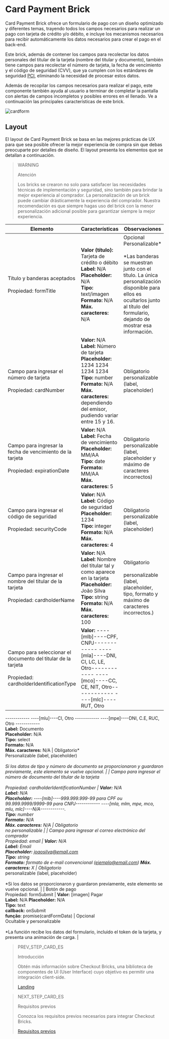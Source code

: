# Card Payment Brick 

Card Payment Brick ofrece un formulario de pago con un diseño optimizado y diferentes temas, trayendo todos los campos necesarios para realizar un pago con tarjeta de crédito y/o débito, e incluye los mecanismos necesarios para recibir automáticamente los datos necesarios para crear el pago en el back-end.

Este brick, además de contener los campos para recolectar los datos personales del titular de la tarjeta (nombre del titular y documento), también tiene campos para recolectar el número de tarjeta, la fecha de vencimiento y el código de seguridad (CVV), que ya cumplen con los estándares de seguridad [PCI](/developers/es/guides/additional-content/security/pci), eliminando la necesidad de procesar estos datos.

Además de recopilar los campos necesarios para realizar el pago, este componente también ayuda al usuario a terminar de completar la pantalla con alertas de campos incompletos y posibles errores en el llenado. Ve a continuación las principales características de este brick.

![cardform](checkout-bricks/card-form__es.png)

## Layout 

El layout de Card Payment Brick se basa en las mejores prácticas de UX para que sea posible ofrecer la mejor experiencia de compra sin que debas preocuparte por detalles de diseño. El layout presenta los elementos que se detallan a continuación.

> WARNING
>
> Atención
>
> Los bricks se crearon no solo para satisfacer las necesidades técnicas de implementación y seguridad, sino también para brindar la mejor experiencia al comprador. La personalización de un brick puede cambiar drásticamente la experiencia del comprador. Nuestra recomendación es que siempre hagas uso del brick con la menor personalización adicional posible para garantizar siempre la mejor experiencia.

| Elemento  | Características  | Observaciones  |
| --- | --- | --- |
| Título y banderas aceptados <br><br> Propiedad: formTitle  | **Valor (título):** Tarjeta de crédito o débito <br> **Label:** N/A <br> **Placeholder:** N/A <br> **Tipo:** text/imagen <br> **Formato:** N/A <br> **Máx. caracteres:** N/A  | Opcional <br> Personalizable* <br><br> *Las banderas se muestran junto con el título. La única personalización disponible para ellos es ocultarlos junto al título del formulario, dejando de mostrar esa información.  |
| Campo para ingresar el número de tarjeta <br><br> Propiedad: cardNumber  | **Valor:** N/A <br> **Label:** Número de tarjeta <br> **Placeholder:** 1234 1234 1234 1234 <br> **Tipo:** number <br> **Formato:** N/A <br> **Máx. caracteres:** dependiendo del emisor, pudiendo variar entre 15 y 16.  | Obligatorio <br> personalizable (label, placeholder)  |
| Campo para ingresar la fecha de vencimiento de la tarjeta <br><br> Propiedad: expirationDate  | **Valor:** N/A <br> **Label:** Fecha de vencimiento <br> **Placeholder:** MM/AA <br> **Tipo:** date <br> **Formato:** MM/AA <br> **Máx. caracteres:** 5  | Obligatorio <br> personalizable (label, placeholder y máximo de caracteres incorrectos)  |
| Campo para ingresar el código de seguridad <br><br> Propiedad: securityCode  | **Valor:** N/A <br> **Label:** Código de seguridad <br> **Placeholder:** 1234 <br> **Tipo:** integer <br> **Formato:** N/A <br> **Máx. caracteres:** 4  | Obligatorio <br> personalizable (label, placeholder)  |
| Campo para ingresar el nombre del titular de la tarjeta <br><br> Propiedad: cardholderName  | **Valor:** N/A <br> **Label:** Nombre del titular tal y como aparece en la tarjeta <br> **Placeholder:** João Silva <br> **Tipo:** string <br> **Formato:** N/A <br> **Máx. caracteres:** 100  | Obligatorio <br><br> personalizable (label, placeholder, tipo, formato y máximo de caracteres incorrectos.)  |
| Campo para seleccionar el documento del titular de la tarjeta <br><br> Propiedad: cardholderIdentificationType  | **Valor:** ----[mlb]----CPF, CNPJ------------ ----[mla]----DNI, CI, LC, LE, Otro------------ ----[mco]----CC, CE, NIT, Otro------------ ----[mlc]----RUT, Otro
------------ ----[mlu]----CI, Otro
------------ ----[mpe]----DNI, C.E, RUC, Otro
------------ <br> **Label:** Documento <br> **Placeholder:** N/A <br> **Tipo:** select <br> **Formato:** N/A <br> **Máx. caracteres:** N/A  | Obligatorio* <br> Personalizable (label, placeholder) <br><br> *Si los datos de tipo y número de documento se proporcionaron y guardaron previamente, este elemento se vuelve opcional.  |
| Campo para ingresar el número de documento del titular de la tarjeta <br><br> Propiedad: cardholderIdentificationNumber  | **Valor:** N/A <br> **Label:** N/A <br> **Placeholder:** ----[mlb]----999.999.999-99 para CPF ou 99.999.9999/9999-99 para CNPJ------------ ----[mla, mlm, mpe, mco, mlu, mlc]----N/A------------. <br> **Tipo:** number <br> **Formato:** N/A <br> **Máx. caracteres:** N/A  | Obligatorio <br> no personalizable  |
| Campo para ingresar el correo electrónico del comprador <br> Propiedad: email  | **Valor:** N/A <br> **Label:** Email <br> **Placeholder:** joaosilva@email.com <br> **Tipo:** string <br> **Formato:** formato de e-mail convencional (ejemplo@email.com)  **Máx. caracteres:** X  | Obligatorio* <br> personalizable (label, placeholder) <br><br> *Si los datos se proporcionaron y guardaron previamente, este elemento se vuelve opcional.  |
| Botón de pago <br> Propiedad: formSubmit  | **Valor:** [imagen] Pagar <br> **Label:** N/A  **Placeholder:** N/A <br> **Tipo:** text <br> **callback:** onSubmit <br> **função**: promise(cardFormData)  | Opcional <br> Ocultable y personalizable <br><br> *La función recibe los datos del formulario, incluido el token de la tarjeta, y presenta una animación de carga.  |

> PREV_STEP_CARD_ES
>
> Introducción
>
> Obtén más información sobre Checkout Bricks, una biblioteca de componentes de UI (User Interface) cuyo objetivo es permitir una integración client-side.
>
> [Landing](/developers/es/docs/checkout-bricks/landing)
 
> NEXT_STEP_CARD_ES
>
> Requisitos previos
>
> Conozca los requisitos previos necesarios para integrar Checkout Bricks.
>
> [Requisitos previos](/developers/es/docs/checkout-bricks/integration/prerequisites)